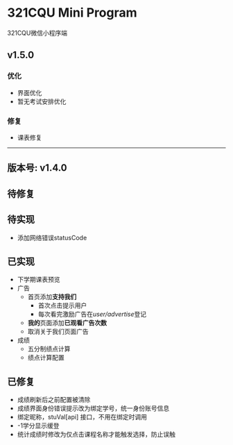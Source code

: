 # 321CQU Mini Program

321CQU微信小程序端

## v1.5.0

### 优化
- 界面优化
- 暂无考试安排优化

### 修复

- 课表修复


---

## 版本号: v1.4.0

## 待修复

## 待实现

- 添加网络错误statusCode


## 已实现

- 下学期课表预览
- 广告
  - 首页添加**支持我们**
    - 首次点击提示用户
    - 每次看完激励广告在*user/advertise*登记
  - **我的**页面添加**已观看广告次数**
  - 取消关于我们页面广告
- 成绩
  - 五分制绩点计算
  - 绩点计算配置
## 已修复
- 成绩刷新后之前配置被清除
- 成绩界面身份错误提示改为绑定学号，统一身份账号信息
- 绑定昵称，stuVal[api] 接口，不用在绑定时调用
- -1学分显示缓登
- 统计成绩时修改为仅点击课程名称才能触发选择，防止误触
